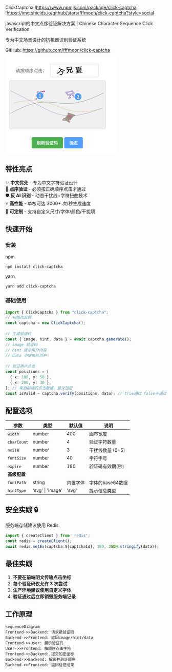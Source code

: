 ClickCaptcha !https://www.npmjs.com/package/click-captcha !https://img.shields.io/github/stars/fffmoon/click-captcha?style=social

javascript的中文点序验证解决方案 | Chinese Character Sequence Click Verification  

专为中文场景设计的抗机器识别验证系统  

GitHub: https://github.com/fffmoon/click-captcha

![图片预览](https://github.com/fffmoon/click-captcha/blob/main/tests/demo-01.png?raw=true)


## 特性亮点

✨ **中文优先** - 专为中文字符验证设计  
🎯 **点序验证** - 必须按正确顺序点击才通过  
🛡 **反 AI 识别** - 动态干扰线+字符扭曲技术  
⚡ **高性能** - 单核可达 3000+ 次/秒生成速度  
🔧 **可定制** - 支持自定义尺寸/字体/颜色/干扰项

## 快速开始

### 安装

npm

```bash
npm install click-captcha
```

yarn

```bash
yarn add click-captcha
```

### 基础使用

```typescript
import { ClickCaptcha } from "click-captcha";
// 初始化实例
const captcha = new ClickCaptcha();

// 生成验证码
const { image, hint, data } = await captcha.generate();
// image 验证码
// hint 提示用户内容
// data 不提供给用户

// 验证用户点击
const positions = [
  { x: 100, y: 50 },
  { x: 200, y: 30 },
]; // 来自前端的点击数据，建议加密
const isValid = captcha.verify(positions, data); // true通过 false不通过
```

## 配置选项

| 参数         | 类型             | 默认值   | 说明               |
| ------------ | ---------------- | -------- | ------------------ |
| `width`      | number           | 400      | 画布宽度           |
| `charCount`  | number           | 4        | 验证字符数量       |
| `noise`      | number           | 3        | 干扰线数量 (0-5)   |
| `fontSize`   | number           | 40       | 字符字号           |
| `expire`     | number           | 180      | 验证码有效期(秒)   |
| **高级配置** |                  |          |                    |
| `fontPath`   | string           | 内置字体 | 字体的base64数据 |
| `hintType`   | 'svg' \| 'image' | 'svg'    | 提示信息类型       |

## 安全实践 🔒

服务端存储建议使用 Redis

```typescript
import { createClient } from 'redis';
const redis = createClient();
await redis.setEx(captcha:${captchaId}, 180, JSON.stringify(data));
```

## 最佳实践

1. **不要在前端明文传输点击坐标**
2. **每个验证码仅允许 3 次尝试**
3. **生产环境建议使用自定义字体**
4. **验证通过后立即销毁服务端记录**

## 工作原理

```mermaid
sequenceDiagram
Frontend->>Backend: 请求新验证码
Backend->>Frontend: 返回image/hint/data
Frontend->>User: 展示验证码
User->>Frontend: 按顺序点击字符
Frontend->>Backend: 提交加密坐标
Backend->>Backend: 解密并验证顺序
Backend->>Frontend: 返回验证结果
```
